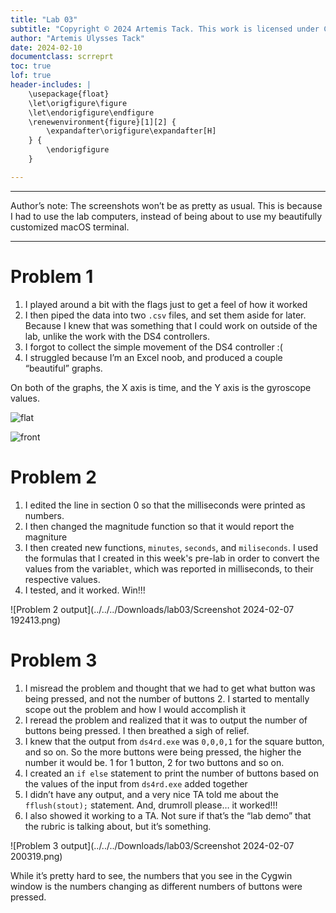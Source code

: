 ```yaml
---
title: "Lab 03"
subtitle: "Copyright © 2024 Artemis Tack. This work is licensed under CC BY-NC-SA 4.0. All code used in this work is licensed under GPLv3."
author: "Artemis Ulysses Tack"
date: 2024-02-10
documentclass: scrreprt
toc: true
lof: true
header-includes: |
    \usepackage{float}
    \let\origfigure\figure
    \let\endorigfigure\endfigure
    \renewenvironment{figure}[1][2] {
        \expandafter\origfigure\expandafter[H]
    } {
        \endorigfigure
    }

---
```


---

Author’s note: 
The screenshots won’t be as pretty as usual. This is because I had to use the lab computers, instead of being about to use my beautifully customized macOS terminal. 

---
# Problem 1

1. I played around a bit with the flags just to get a feel of how it worked
2. I then piped the data into two `.csv` files, and set them aside for later. Because I knew that was something that I could work on outside of the lab, unlike the work with the DS4 controllers.
3. I forgot to collect the simple movement of the DS4 controller :(
4. I struggled because I’m an Excel noob, and produced a couple “beautiful” graphs.

On both of the graphs, the X axis is time, and the Y axis is the gyroscope values. 


![flat](../../../Pictures/flat.png)

![front](../../../Pictures/front.png)

# Problem 2

1. I edited the line in section 0 so that the milliseconds were printed as numbers.
2. I then changed the magnitude function so that it would report the magniture
3. I then created new functions, `minutes`, `seconds`, and `miliseconds`. I used the formulas that I created in this week's pre-lab in order to convert the values from the variable`t`, which was reported in milliseconds, to their respective values.
4. I tested, and it worked. Win!!!
   
![Problem 2 output](../../../Downloads/lab03/Screenshot 2024-02-07 192413.png)


# Problem 3

1. I misread the problem and thought that we had to get what button was being pressed, and not the number of buttons
    2. I started to mentally scope out the problem and how I would accomplish it
2. I reread the problem and realized that it was to output the number of buttons being pressed. I then breathed a sigh of relief.
3. I knew that the output from `ds4rd.exe` was `0,0,0,1` for the square button, and so on. So the more buttons were being pressed, the higher the number it would be. 1 for 1 button, 2 for two buttons and so on.
4. I created an `if else` statement to print the number of buttons based on the values of the input from `ds4rd.exe` added together
5. I didn’t have any output, and a very nice TA told me about the `fflush(stout);` statement. And, drumroll please… it worked!!!
6. I also showed it working to a TA. Not sure if that’s the “lab demo” that the rubric is talking about, but it’s something. 

![Problem 3 output](../../../Downloads/lab03/Screenshot 2024-02-07 200319.png)

While it’s pretty hard to see, the numbers that you see in the Cygwin window is the numbers changing as different numbers of buttons were pressed. 




